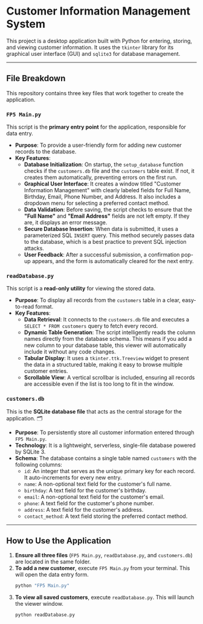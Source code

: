 # Customer Information Management System

This project is a desktop application built with Python for entering, storing, and viewing customer information. It uses the `tkinter` library for its graphical user interface (GUI) and `sqlite3` for database management.

---

## File Breakdown

This repository contains three key files that work together to create the application.

### `FP5 Main.py`

This script is the **primary entry point** for the application, responsible for data entry.

* **Purpose**: To provide a user-friendly form for adding new customer records to the database.
* **Key Features**:
    * **Database Initialization**: On startup, the `setup_database` function checks if the `customers.db` file and the `customers` table exist. If not, it creates them automatically, preventing errors on the first run.
    * **Graphical User Interface**: It creates a window titled "Customer Information Management" with clearly labeled fields for Full Name, Birthday, Email, Phone Number, and Address. It also includes a dropdown menu for selecting a preferred contact method.
    * **Data Validation**: Before saving, the script checks to ensure that the **"Full Name"** and **"Email Address"** fields are not left empty. If they are, it displays an error message.
    * **Secure Database Insertion**: When data is submitted, it uses a parameterized SQL `INSERT` query. This method securely passes data to the database, which is a best practice to prevent SQL injection attacks.
    * **User Feedback**: After a successful submission, a confirmation pop-up appears, and the form is automatically cleared for the next entry.

### `readDatabase.py`

This script is a **read-only utility** for viewing the stored data.

* **Purpose**: To display all records from the `customers` table in a clear, easy-to-read format.
* **Key Features**:
    * **Data Retrieval**: It connects to the `customers.db` file and executes a `SELECT * FROM customers` query to fetch every record.
    * **Dynamic Table Generation**: The script intelligently reads the column names directly from the database schema. This means if you add a new column to your database table, this viewer will automatically include it without any code changes.
    * **Tabular Display**: It uses a `tkinter.ttk.Treeview` widget to present the data in a structured table, making it easy to browse multiple customer entries.
    * **Scrollable View**: A vertical scrollbar is included, ensuring all records are accessible even if the list is too long to fit in the window.

### `customers.db`

This is the **SQLite database file** that acts as the central storage for the application. 🗂️

* **Purpose**: To persistently store all customer information entered through `FP5 Main.py`.
* **Technology**: It is a lightweight, serverless, single-file database powered by SQLite 3.
* **Schema**: The database contains a single table named `customers` with the following columns:
    * `id`: An integer that serves as the unique primary key for each record. It auto-increments for every new entry.
    * `name`: A non-optional text field for the customer's full name.
    * `birthday`: A text field for the customer's birthday.
    * `email`: A non-optional text field for the customer's email.
    * `phone`: A text field for the customer's phone number.
    * `address`: A text field for the customer's address.
    * `contact_method`: A text field storing the preferred contact method.

---

## How to Use the Application

1.  **Ensure all three files** (`FP5 Main.py`, `readDatabase.py`, and `customers.db`) are located in the same folder.
2.  **To add a new customer**, execute `FP5 Main.py` from your terminal. This will open the data entry form.
    ```bash
    python "FP5 Main.py"
    ```
3.  **To view all saved customers**, execute `readDatabase.py`. This will launch the viewer window.
    ```bash
    python readDatabase.py
    ```